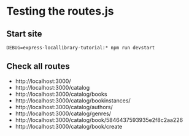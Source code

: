 # Testing the routes.js
## Start site
````
DEBUG=express-locallibrary-tutorial:* npm run devstart
````
## Check all routes
+ http://localhost:3000/
+ http://localhost:3000/catalog
+ http://localhost:3000/catalog/books
+ http://localhost:3000/catalog/bookinstances/
+ http://localhost:3000/catalog/authors/
+ http://localhost:3000/catalog/genres/
+ http://localhost:3000/catalog/book/5846437593935e2f8c2aa226
+ http://localhost:3000/catalog/book/create
